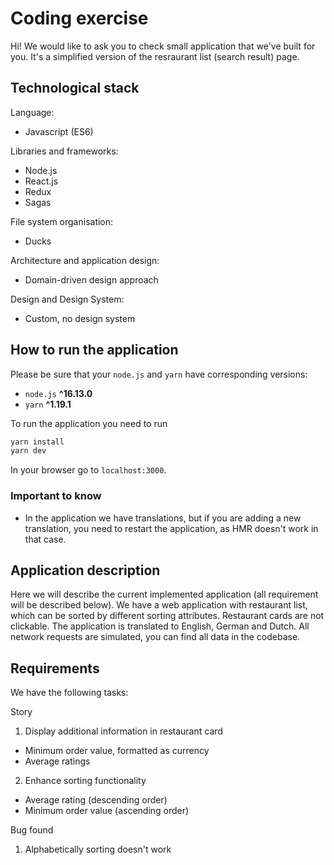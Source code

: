 # Coding exercise

Hi! We would like to ask you to check small application that we've built for you. It's a simplified version of the resraurant list (search result) page.

## Technological stack

Language:

- Javascript (ES6)

Libraries and frameworks:

- Node.js
- React.js
- Redux
- Sagas

File system organisation:

- Ducks

Architecture and application design:

- Domain-driven design approach

Design and Design System:

- Custom, no design system

## How to run the application

Please be sure that your `node.js` and `yarn` have corresponding versions:

- `node.js` **^16.13.0**
- `yarn` **^1.19.1**

To run the application you need to run

```javascript
yarn install
yarn dev
```

In your browser go to `localhost:3000`.

### Important to know

- In the application we have translations, but if you are adding a new translation, you need to restart the application, as HMR doesn't work in that case.

## Application description

Here we will describe the current implemented application (all requirement will be described below). We have a web application with restaurant list, which can be sorted by different sorting attributes. Restaurant cards are not clickable. The application is translated to English, German and Dutch. All network requests are simulated, you can find all data in the codebase.

## Requirements

We have the following tasks:

Story

1. Display additional information in restaurant card

- Minimum order value, formatted as currency
- Average ratings

2. Enhance sorting functionality

- Average rating (descending order)
- Minimum order value (ascending order)

Bug found

1. Alphabetically sorting doesn't work
